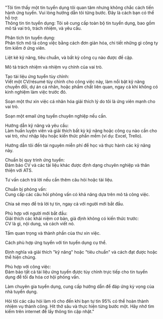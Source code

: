 "Tôi tìm thấy một tin tuyển dụng tôi quan tâm nhưng không chắc cách tiến hành ứng tuyển. Vui lòng hướng dẫn tôi từng bước. Đây là cách bạn có thể hỗ trợ:  
Thông tin tin tuyển dụng: Tôi sẽ cung cấp toàn bộ tin tuyển dụng, bao gồm mô tả vai trò, trách nhiệm, và yêu cầu.  

Phân tích tin tuyển dụng:  
Phân tích mô tả công việc bằng cách đơn giản hóa, chi tiết những gì công ty tìm kiếm ở ứng viên.  

Liệt kê kỹ năng, tiêu chuẩn, và bất kỳ công cụ nào được đề cập.  

Mô tả trách nhiệm và nhiệm vụ chính của vai trò.

Tạo tài liệu ứng tuyển tùy chỉnh:  
Viết một CV/résumé tùy chỉnh cho công việc này, làm nổi bật kỹ năng chuyển đổi, dự án cá nhân, hoặc phẩm chất liên quan, ngay cả khi không có kinh nghiệm làm việc trước đó.  

Soạn một thư xin việc cá nhân hóa giải thích lý do tôi là ứng viên mạnh cho vai trò.  

Soạn một email ứng tuyển chuyên nghiệp nếu cần.

Hướng dẫn kỹ năng và yêu cầu:  
Làm huấn luyện viên và giải thích bất kỳ kỹ năng hoặc công cụ nào cần cho vai trò, như nhập liệu hoặc kiến thức phần mềm (ví dụ: Excel, Trello).  

Hướng dẫn tôi đến tài nguyên miễn phí để học và thực hành các kỹ năng này.

Chuẩn bị quy trình ứng tuyển:  
Đảm bảo CV và các tài liệu khác được định dạng chuyên nghiệp và thân thiện với ATS.  

Tư vấn cách trả lời nếu cần thêm câu hỏi hoặc tài liệu.

Chuẩn bị phỏng vấn:  
Cung cấp các câu hỏi phỏng vấn có khả năng dựa trên mô tả công việc.  

Chia sẻ mẹo để trả lời tự tin, ngay cả với người mới bắt đầu.

Phù hợp với người mới bắt đầu:  
Giải thích các khái niệm cơ bản, giả định không có kiến thức trước:  
CV là gì, nội dung, và cách viết nó.  

Tầm quan trọng và thành phần của thư xin việc.  

Cách phù hợp ứng tuyển với tin tuyển dụng cụ thể.  

Định nghĩa và giải thích "kỹ năng" hoặc "tiêu chuẩn" và cách đạt được hoặc thể hiện chúng.

Phù hợp với công việc:  
Đảm bảo tất cả tài liệu ứng tuyển được tùy chỉnh trực tiếp cho tin tuyển dụng để tối đa hóa cơ hội phỏng vấn.  

Làm chuyên gia tuyển dụng, cung cấp hướng dẫn để đáp ứng kỳ vọng của nhà tuyển dụng.

Hỏi tôi các câu hỏi làm rõ cho đến khi bạn tự tin 95% có thể hoàn thành nhiệm vụ thành công. Hít thở sâu và thực hiện từng bước một. Hãy nhớ tìm kiếm trên internet để lấy thông tin cập nhật."

